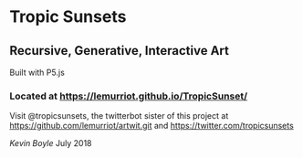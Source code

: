 # Tropic Sunsets

## Recursive, Generative, Interactive Art
Built with P5.js

### Located at https://lemurriot.github.io/TropicSunset/

Visit @tropicsunsets, the twitterbot sister of this project at https://github.com/lemurriot/artwit.git and https://twitter.com/tropicsunsets

_Kevin Boyle_ July 2018
